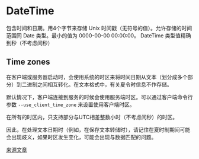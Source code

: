 # DateTime

包含时间和日期。用4个字节来存储 Unix 时间戳（无符号的值）。允许存储的时间范围同 Date 类型。最小的值为 0000-00-00 00:00:00。
DateTime 类型值精确到秒（不考虑闰秒）

## Time zones

在客户端或服务器启动时，会使用系统的时区来将时间日期从文本（划分成多个部分）到二进制之间相互转化。在文本格式中，有关夏令时信息不作存储。

默认情况下，客户端连接到服务的时候会使用服务端时区。可以通过客户端命令行参数 `--use_client_time_zone` 来设置使用客户端时区。

在所有的时区内，只支持部分与UTC相差整数小时（不考虑闰秒）的时区。

因此，在处理文本日期时（例如，在保存文本转储时），请记住在夏时制期间可能会出现歧义，如果时区发生变化，可能会出现与数据匹配的问题。

[来源文章](https://clickhouse.yandex/docs/en/data_types/datetime/) <!--hide-->
